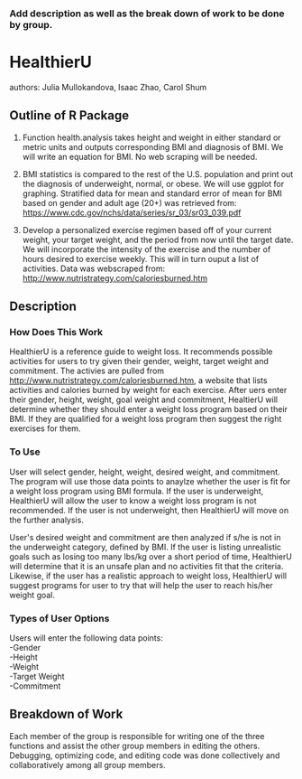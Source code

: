 ### Add description as well as the break down of work to be done by group. 


# HealthierU
authors: Julia Mullokandova, Isaac Zhao, Carol Shum

## Outline of R Package
1. Function health.analysis takes height and weight in either standard or metric units and outputs corresponding BMI and diagnosis of BMI. We will write an equation for BMI. No web scraping will be needed.

2. BMI statistics is compared to the rest of the U.S. population and print out the diagnosis of underweight, normal, or obese. We will use ggplot for graphing. Stratified data for mean and standard error of mean for BMI based on gender and adult age (20+) was retrieved from: https://www.cdc.gov/nchs/data/series/sr_03/sr03_039.pdf

3. Develop a personalized exercise regimen based off of your current weight, your target weight, and the period from now until the target date. We will incorporate the intensity of the exercise and the number of hours desired to exercise weekly. This will in turn ouput a list of activities. Data was webscraped from: http://www.nutristrategy.com/caloriesburned.htm


## Description
### How Does This Work
HealthierU is a reference guide to weight loss. It recommends possible activities for users to try given their gender, weight, target weight and commitment. The activies are pulled from http://www.nutristrategy.com/caloriesburned.htm, a website that lists activities and calories burned by weight for each exercise. After uers enter their gender, height, weight, goal weight and commitment, HealtierU will determine whether they should enter a weight loss program based on their BMI. If they are qualified for a weight loss program then suggest the right exercises for them. 

### To Use
User will select gender, height, weight, desired weight, and commitment. The program will use those data points to anaylze whether the user is fit for a weight loss program using BMI formula. If the user is underweight, HealthierU will allow the user to know a weight loss program is not recommended. If the user is not underweight, then HealthierU will move on the further analysis. 

User's desired weight and commitment are then analyzed if s/he is not in the underweight category, defined by BMI. If the user is listing unrealistic goals such as losing too many lbs/kg over a short period of time, HealthierU will determine that it is an unsafe plan and no activities fit that the criteria. Likewise, if the user has a realistic approach to weight loss, HealthierU will suggest programs for user to try that will help the user to reach his/her weight goal. 

### Types of User Options
Users will enter the following data points: <br />
  -Gender <br />
  -Height <br />
  -Weight <br />
  -Target Weight <br />
  -Commitment 


## Breakdown of Work
Each member of the group is responsible for writing one of the three functions and assist the other group members in editing the others. 
Debugging, optimizing code, and editing code was done collectively and collaboratively among all group members.
